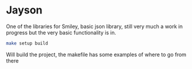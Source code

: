 # Jayson
One of the libraries for Smiley, basic json library, still very much a work in progress
but the very basic functionality is in.

```sh
make setup build
```
Will build the project, the makefile has some examples of where to go from there
